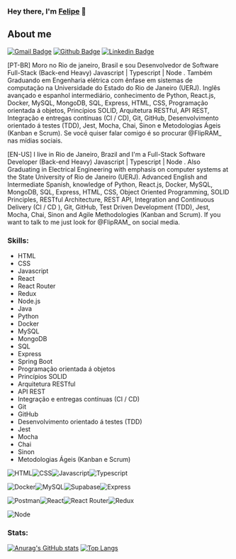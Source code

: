 ### Hey there, I'm [Felipe](https://flipram.github.io/) 👋

## About me
[![Gmail Badge](https://img.shields.io/badge/Gmail-D14836?style=for-the-badge&logo=gmail&logoColor=white&link=mailto:feliperangel277@gmail.com)](mailto:feliperangel277@gmail.com)
[![Github Badge](https://img.shields.io/badge/GitHub-100000?style=for-the-badge&logo=github&logoColor=white&link=https://github.com/FlipRAM)](https://github.com/FlipRAM)
[![Linkedin Badge](https://img.shields.io/badge/LinkedIn-0077B5?style=for-the-badge&logo=linkedin&logoColor=white&link=https://www.linkedin.com/in/dev-felipe-rangel/)](https://www.linkedin.com/in/dev-felipe-rangel/)


[PT-BR] Moro no Rio de janeiro, Brasil e sou Desenvolvedor de Software Full-Stack (Back-end Heavy) Javascript | Typescript | Node . Também Graduando em Engenharia elétrica com ênfase em sistemas de computação na Universidade do Estado do Rio de Janeiro (UERJ). Inglês avançado e espanhol intermediário, conhecimento de Python, React.js, Docker, MySQL, MongoDB, SQL, Express, HTML, CSS, Programação orientada á objetos, Princípios SOLID, Arquitetura RESTful, API REST, Integração e entregas contínuas (CI / CD), Git, GitHub, Desenvolvimento orientado á testes (TDD), Jest, Mocha, Chai, Sinon e Metodologias Ágeis (Kanban e Scrum). Se você quiser falar comigo é so procurar @FlipRAM_ nas mídias sociais.

[EN-US] I live in Rio de Janeiro, Brazil and I'm a Full-Stack Software Developer (Back-end Heavy) Javascript | Typescript | Node . Also Graduating in Electrical Engineering with emphasis on computer systems at the State University of Rio de Janeiro (UERJ). Advanced English and Intermediate Spanish, knowledge of Python, React.js, Docker, MySQL, MongoDB, SQL, Express, HTML, CSS, Object Oriented Programming, SOLID Principles, RESTful Architecture, REST API, Integration and Continuous Delivery (CI / CD ), Git, GitHub, Test Driven Development (TDD), Jest, Mocha, Chai, Sinon and Agile Methodologies (Kanban and Scrum). If you want to talk to me just look for @FlipRAM_ on social media.

### Skills:

- HTML
- CSS
- Javascript
- React
- React Router
- Redux
- Node.js
- Java
- Python
- Docker
- MySQL
- MongoDB
- SQL
- Express
- Spring Boot
- Programação orientada á objetos
- Princípios SOLID
- Arquitetura RESTful
- API REST
- Integração e entregas contínuas (CI / CD)
- Git
- GitHub
- Desenvolvimento orientado á testes (TDD)
- Jest
- Mocha
- Chai
- Sinon
- Metodologias Ágeis (Kanban e Scrum)

<img alt="HTML" src="https://img.shields.io/badge/HTML5-E34F26?style=for-the-badge&logo=html5&logoColor=white" /><img alt="CSS" src="https://img.shields.io/badge/CSS3-1572B6?style=for-the-badge&logo=css3&logoColor=white" /><img alt="Javascript" src="https://img.shields.io/badge/JavaScript-323330?style=for-the-badge&logo=javascript&logoColor=F7DF1E" /><img alt="Typescript" src="https://img.shields.io/badge/TypeScript-007ACC?style=for-the-badge&logo=typescript&logoColor=white" />

<img alt="Docker" src="https://img.shields.io/badge/Docker-2CA5E0?style=for-the-badge&logo=docker&logoColor=white" /><img alt="MySQL" src="https://img.shields.io/badge/MySQL-005C84?style=for-the-badge&logo=mysql&logoColor=white" /><img alt="Supabase" src="https://img.shields.io/badge/Supabase-181818?style=for-the-badge&logo=supabase&logoColor=white" /><img alt="Express" src="https://img.shields.io/badge/Express.js-000000?style=for-the-badge&logo=express&logoColor=white" />

<img alt="Postman" src="https://img.shields.io/badge/Postman-FF6C37?style=for-the-badge&logo=Postman&logoColor=white" /><img alt="React" src="https://img.shields.io/badge/React-20232A?style=for-the-badge&logo=react&logoColor=61DAFB" /><img alt="React Router" src="https://img.shields.io/badge/React_Router-CA4245?style=for-the-badge&logo=react-router&logoColor=white" /><img alt="Redux" src="https://img.shields.io/badge/Redux-593D88?style=for-the-badge&logo=redux&logoColor=white" />

<img alt="Node" src="https://img.shields.io/badge/Node.js-339933?style=for-the-badge&logo=nodedotjs&logoColor=white" />


### Stats:


[![Anurag's GitHub stats](https://github-readme-stats.vercel.app/api?username=FlipRAM)](https://github.com/FlipRAM/github-readme-stats)   [![Top Langs](https://github-readme-stats.vercel.app/api/top-langs/?username=FlipRAM&layout=compact)](https://github.com/FlipRAM/github-readme-stats)

<!--
**FlipRAM/FlipRAM** is a ✨ _special_ ✨ repository because its `README.md` (this file) appears on your GitHub profile.

Here are some ideas to get you started:

- 🔭 I’m currently working on ...
- 🌱 I’m currently learning ...
- 👯 I’m looking to collaborate on ...
- 🤔 I’m looking for help with ...
- 💬 Ask me about ...
- 📫 How to reach me: ...
- 😄 Pronouns: ...
- ⚡ Fun fact: ...
-->
